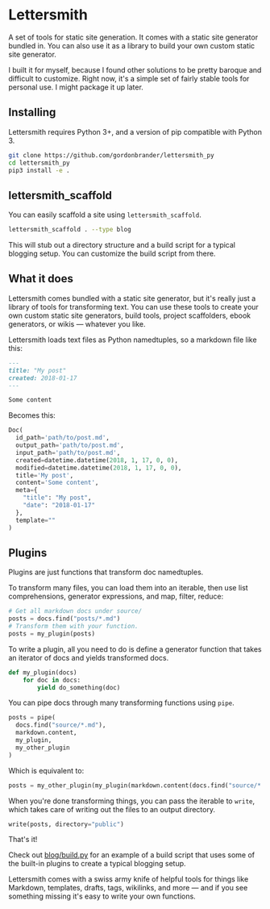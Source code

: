 # Lettersmith

A set of tools for static site generation. It comes with a static site generator bundled in. You can also use it as a library to build your own custom static site generator.

I built it for myself, because I found other solutions to be pretty baroque and difficult to customize. Right now, it's a simple set of fairly stable tools for personal use. I might package it up later.

## Installing

Lettersmith requires Python 3+, and a version of pip compatible with Python 3.

```bash
git clone https://github.com/gordonbrander/lettersmith_py
cd lettersmith_py
pip3 install -e .
```

## lettersmith_scaffold

You can easily scaffold a site using `lettersmith_scaffold`.

```bash
lettersmith_scaffold . --type blog
```

This will stub out a directory structure and a build script for a typical blogging setup. You can customize the build script from there.


## What it does

Lettersmith comes bundled with a static site generator, but it's really just a library of tools for transforming text. You can use these tools to create your own custom static site generators, build tools, project scaffolders, ebook generators, or wikis — whatever you like.

Lettersmith loads text files as Python namedtuples, so a markdown file like this:

```markdown
---
title: "My post"
created: 2018-01-17
---

Some content
```

Becomes this:

```python
Doc(
  id_path='path/to/post.md',
  output_path='path/to/post.md',
  input_path='path/to/post.md',
  created=datetime.datetime(2018, 1, 17, 0, 0),
  modified=datetime.datetime(2018, 1, 17, 0, 0),
  title='My post',
  content='Some content',
  meta={
    "title": "My post",
    "date": "2018-01-17"
  },
  template=""
)
```


## Plugins

Plugins are just functions that transform doc namedtuples.

To transform many files, you can load them into an iterable, then use list comprehensions, generator expressions, and map, filter, reduce:

```python
# Get all markdown docs under source/
posts = docs.find("posts/*.md")
# Transform them with your function.
posts = my_plugin(posts)
```

To write a plugin, all you need to do is define a generator function that takes an iterator of docs and yields transformed docs.

```python
def my_plugin(docs)
    for doc in docs:
        yield do_something(doc)
```

You can pipe docs through many transforming functions using `pipe`.

```python
posts = pipe(
  docs.find("source/*.md"),
  markdown.content,
  my_plugin,
  my_other_plugin
)
```

Which is equivalent to:

```python
posts = my_other_plugin(my_plugin(markdown.content(docs.find("source/*.md"))))
```

When you're done transforming things, you can pass the iterable to `write`, which takes care of writing out the files to an output directory.

```python
write(posts, directory="public")
```

That's it!

Check out [blog/build.py](/lettersmith/package_data/scaffold/blog/build.py) for an example of a build script that uses some of the built-in plugins to create a typical blogging setup.

Lettersmith comes with a swiss army knife of helpful tools for things like Markdown, templates, drafts, tags, wikilinks, and more — and if you see something missing it's easy to write your own functions.